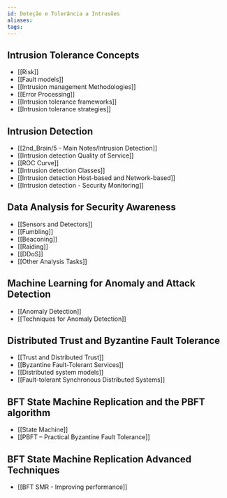 ```yaml
---
id: Deteção e Tolerância a Intrusões
aliases: 
tags:
---
```


## Intrusion Tolerance Concepts
- [[Risk]]
- [[Fault models]]
- [[Intrusion management Methodologies]]
- [[Error Processing]]
- [[Intrusion tolerance frameworks]]
- [[Intrusion tolerance strategies]]

## Intrusion Detection
- [[2nd_Brain/5 - Main Notes/Intrusion Detection]]
- [[Intrusion detection Quality of Service]]
- [[ROC Curve]]
- [[Intrusion detection Classes]]
- [[Intrusion detection Host-based and Network-based]]
- [[Intrusion detection - Security Monitoring]]

## Data Analysis for Security Awareness
- [[Sensors and Detectors]]
- [[Fumbling]]
- [[Beaconing]]
- [[Raiding]]
- [[DDoS]]
- [[Other Analysis Tasks]]

## Machine Learning for Anomaly and Attack Detection
- [[Anomaly Detection]]
- [[Techniques for Anomaly Detection]]

## Distributed Trust and Byzantine Fault Tolerance
- [[Trust and Distributed Trust]]
- [[Byzantine Fault-Tolerant Services]]
- [[Distributed system models]]
- [[Fault-tolerant Synchronous Distributed Systems]]

## BFT State Machine Replication and the PBFT algorithm
- [[State Machine]]
- [[PBFT – Practical Byzantine Fault Tolerance]]

## BFT State Machine Replication Advanced Techniques
- [[BFT SMR - Improving performance]]